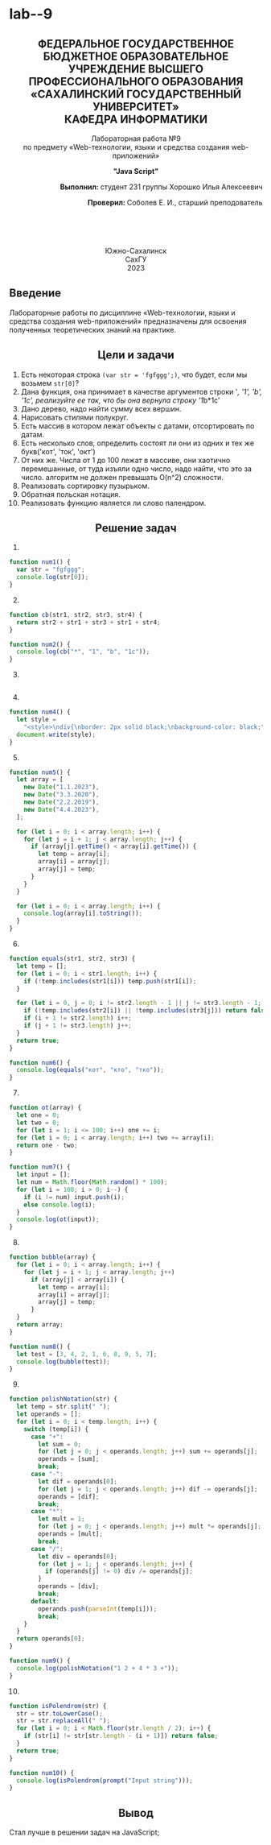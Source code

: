 # lab--9
<p></p>

<h2 align="center">ФЕДЕРАЛЬНОЕ ГОСУДАРСТВЕННОЕ БЮДЖЕТНОЕ ОБРАЗОВАТЕЛЬНОЕ УЧРЕЖДЕНИЕ ВЫСШЕГО ПРОФЕССИОНАЛЬНОГО ОБРАЗОВАНИЯ <br> «САХАЛИНСКИЙ ГОСУДАРСТВЕННЫЙ УНИВЕРСИТЕТ» <br> КАФЕДРА ИНФОРМАТИКИ </h2>
<p align="center">Лабораторная работа №9 <br>
по предмету «Web-технологии, языки и средства создания web-приложений» 

<p align="center"><b>"Java Script"</b><p>
<p align="right"><b>Выполнил: </b> студент 231 группы Хорошко Илья Алексеевич</p>
<p  align="right"><b>Проверил: </b> Соболев Е. И., старший преподователь</p>
<br>
<br>
<br>
<p align="center">Южно-Сахалинск <br> СахГУ <br> 2023</p>
<h2> Введение </h2>
<p>Лабораторные работы по дисциплине «Web-технологии, языки и средства создания web-приложений» предназначены для освоения полученных теоретических знаний на практике. <br>
<h2 align="center">Цели и задачи</h2>

1. Есть некоторая строка `(var str = 'fgfggg';)`, что будет, если мы возьмем `str[0]`?
2. Дана функция, она принимает в качестве аргументов строки '*, '1', 'b', '1c', реализуйте ее так, что бы она вернула строку '1*b\*1c'
3. Дано дерево, надо найти сумму всех вершин.
4. Нарисовать стилями полукруг.
5. Есть массив в котором лежат объекты с датами, отсортировать по датам.
6. Есть несколько слов, определить состоят ли они из одних и тех же букв('кот', 'ток', 'окт')
7. От них же. Числа от 1 до 100 лежат в массиве, они хаотично перемешанные, от туда изъяли одно число, надо найти, что это за число. алгоритм не должен превышать O(n^2) сложности.
8. Реализовать сортировку пузырьком.
9. Обратная польская нотация.
10. Реализовать функцию является ли слово палендром.

<h2 align="center">Решение задач</h2>



1.

```javascript
function num1() {
  var str = "fgfggg";
  console.log(str[0]);
}
```

2.

```javascript
function cb(str1, str2, str3, str4) {
  return str2 + str1 + str3 + str1 + str4;
}

function num2() {
  console.log(cb("*", "1", "b", "1c"));
}
```

3.

```javascript

```

4.

```javascript
function num4() {
  let style =
    "<style>\ndiv{\nborder: 2px solid black;\nbackground-color: black;\nborder-radius: 100% 0 0 100% / 50% 0 0 50%;\nwidth: 100px;\nheight: 200px;\n}\n</style>\n<div></div>";
  document.write(style);
}
```

5.

```javascript
function num5() {
  let array = [
    new Date("1.1.2023"),
    new Date("3.3.2020"),
    new Date("2.2.2019"),
    new Date("4.4.2023"),
  ];

  for (let i = 0; i < array.length; i++) {
    for (let j = i + 1; j < array.length; j++) {
      if (array[j].getTime() < array[i].getTime()) {
        let temp = array[i];
        array[i] = array[j];
        array[j] = temp;
      }
    }
  }

  for (let i = 0; i < array.length; i++) {
    console.log(array[i].toString());
  }
}
```

6.

```javascript
function equals(str1, str2, str3) {
  let temp = [];
  for (let i = 0; i < str1.length; i++) {
    if (!temp.includes(str1[i])) temp.push(str1[i]);
  }

  for (let i = 0, j = 0; i != str2.length - 1 || j != str3.length - 1; ) {
    if (!temp.includes(str2[i]) || !temp.includes(str3[j])) return false;
    if (i + 1 != str2.length) i++;
    if (j + 1 != str3.length) j++;
  }
  return true;
}

function num6() {
  console.log(equals("кот", "кто", "тко"));
}
```

7.

```javascript
function ot(array) {
  let one = 0;
  let two = 0;
  for (let i = 1; i <= 100; i++) one += i;
  for (let i = 0; i < array.length; i++) two += array[i];
  return one - two;
}

function num7() {
  let input = [];
  let num = Math.floor(Math.random() * 100);
  for (let i = 100; i > 0; i--) {
    if (i != num) input.push(i);
    else console.log(i);
  }
  console.log(ot(input));
}
```

8.

```javascript
function bubble(array) {
  for (let i = 0; i < array.length; i++) {
    for (let j = i + 1; j < array.length; j++)
      if (array[j] < array[i]) {
        let temp = array[i];
        array[i] = array[j];
        array[j] = temp;
      }
  }
  return array;
}

function num8() {
  let test = [3, 4, 2, 1, 6, 8, 9, 5, 7];
  console.log(bubble(test));
}
```

9.

```javascript
function polishNotation(str) {
  let temp = str.split(" ");
  let operands = [];
  for (let i = 0; i < temp.length; i++) {
    switch (temp[i]) {
      case "+":
        let sum = 0;
        for (let j = 0; j < operands.length; j++) sum += operands[j];
        operands = [sum];
        break;
      case "-":
        let dif = operands[0];
        for (let j = 1; j < operands.length; j++) dif -= operands[j];
        operands = [dif];
        break;
      case "*":
        let mult = 1;
        for (let j = 0; j < operands.length; j++) mult *= operands[j];
        operands = [mult];
        break;
      case "/":
        let div = operands[0];
        for (let j = 1; j < operands.length; j++) {
          if (operands[j] != 0) div /= operands[j];
        }
        operands = [div];
        break;
      default:
        operands.push(parseInt(temp[i]));
        break;
    }
  }
  return operands[0];
}

function num9() {
  console.log(polishNotation("1 2 + 4 * 3 +"));
}
```

10.

```javascript
function isPolendrom(str) {
  str = str.toLowerCase();
  str = str.replaceAll(" ");
  for (let i = 0; i < Math.floor(str.length / 2); i++) {
    if (str[i] != str[str.length - (i + 1)]) return false;
  }
  return true;
}

function num10() {
  console.log(isPolendrom(prompt("Input string")));
}
```

<h2 align="center">Вывод</h2>
 Стал лучше в решении  задач на JavaScript;
